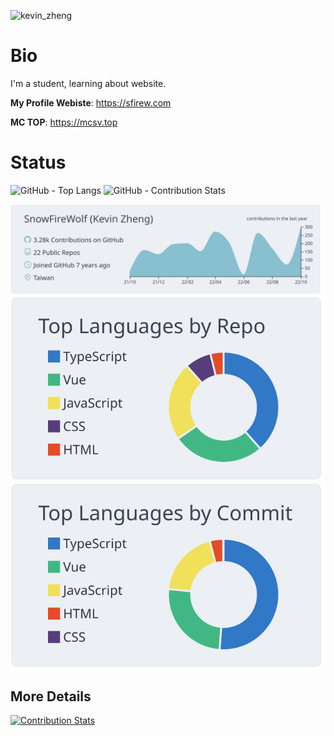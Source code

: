 ![kevin_zheng](https://user-images.githubusercontent.com/14024836/198813403-113e0e43-7b36-4cf0-952f-3319123a8361.svg)



# Bio
I'm a student, learning about website.

**My Profile Webiste**: https://sfirew.com

**MC TOP**: https://mcsv.top



# Status
<p>
  <img width="28%" src="https://github-readme-stats.vercel.app/api/top-langs/?username=SnowFireWolf&theme=swift" alt="GitHub - Top Langs"/>
  <img width="67%" src="https://github-readme-stats.vercel.app/api?username=snowfirewolf&show_icons=true&include_all_commits=true&count_private=true&theme=swift" alt="GitHub - Contribution Stats"/>
</p>

[![](https://raw.githubusercontent.com/SnowFireWolf/snowfirewolf/master/profile-summary-card-output/nord_bright/0-profile-details.svg)](https://github.com/vn7n24fzkq/github-profile-summary-cards)
[![](https://raw.githubusercontent.com/SnowFireWolf/snowfirewolf/master/profile-summary-card-output/nord_bright/1-repos-per-language.svg)](https://github.com/vn7n24fzkq/github-profile-summary-cards) [![](https://raw.githubusercontent.com/SnowFireWolf/snowfirewolf/master/profile-summary-card-output/nord_bright/2-most-commit-language.svg)](https://github.com/vn7n24fzkq/github-profile-summary-cards)

## More Details
[![Contribution Stats](https://github-contribution-stats.vercel.app/api/?username=snowfirewolf)](https://github.com/LordDashMe/github-contribution-stats)
